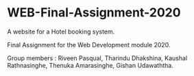 # WEB-Final-Assignment-2020

A website for a Hotel booking system.

Final Assignment for the Web Development module 2020.

Group members : Riveen Pasqual,
                Tharindu Dhakshina,
                Kaushal Rathnasinghe,
                Thenuka Amarasinghe,
                Gishan Udawaththa.
                
                
                
